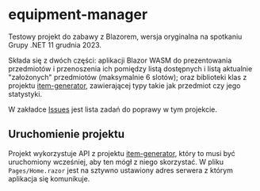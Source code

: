# equipment-manager

Testowy projekt do zabawy z Blazorem, wersja oryginalna na spotkaniu Grupy .NET
11 grudnia 2023.

Składa się z dwóch części: aplikacji Blazor WASM do prezentowania przedmiotów i
przenoszenia ich pomiędzy listą dostępnych i listą aktualnie "założonych"
przedmiotów (maksymalnie 6 slotów); oraz biblioteki klas z projektu
[item-generator](https://github.com/pollubnet/item-generator), zawierającej typy
takie jak przedmiot czy jego statystyki.

W zakładce [Issues](https://github.com/pollubnet/equipment-manager/issues) jest
lista zadań do poprawy w tym projekcie.

## Uruchomienie projektu

Projekt wykorzystuje API z projektu
[item-generator](https://github.com/pollubnet/item-generator), który to musi być
uruchomiony wcześniej, aby ten mógł z niego skorzystać. W pliku
`Pages/Home.razor` jest na sztywno ustawiony adres serwera z którym aplikacja
się komunikuje.
